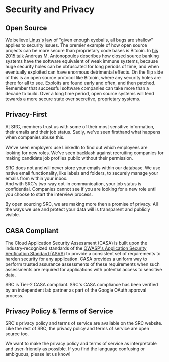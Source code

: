 # Security and Privacy

## Open Source

We believe [Linus's law](https://en.wikipedia.org/wiki/Linus%27s_law) of "given enough eyeballs, all bugs are shallow" applies to security issues. The premier example of how open source projects can be more secure than proprietary code bases is Bitcoin. In [his 2015 talk](https://www.youtube.com/watch?v=810aKcfM__Q) Andreas M. Antonopoulos describes how closed source banking systems have the software equivalent of weak immune systems, because huge security holes can be obfuscated for long periods of time, and when eventually exploited can have enormous detrimental effects. On the flip side of this is an open source protocol like Bitcoin, where any security holes are there for all to see. Exploits are found early and often, and then patched. Remember that successful software companies can take more than a decade to build. Over a long time period, open source systems will tend towards a more secure state over secretive, proprietary systems.

## Privacy-First

At SRC, members trust us with some of their most sensitive information, their emails and their job status. Sadly, we've seen firsthand what happens when companies abuse this.

We've seen employers use LinkedIn to find out which employees are looking for new roles. We've seen backlash against recruiting companies for making candidate job profiles public without their permission.

SRC does not and will never store your emails within our database. We use native email functionality, like labels and folders, to securely manage your emails from within your inbox.  
And with SRC's two-way opt-in communication, your job status is confidential. Companies cannot see if you are looking for a new role until you choose to start the interview process.

By open sourcing SRC, we are making more then a promise of privacy. All the ways we use and protect your data will is transparent and publicly visible.

## CASA Compliant

The Cloud Application Security Assessment (CASA) is built upon the industry-recognized standards of the [OWASP's Application Security Verification Standard (ASVS)](https://owasp.org/www-project-application-security-verification-standard/) to provide a consistent set of requirements to harden security for any application. CASA provides a uniform way to perform trusted assurance assessments of these requirements when such assessments are required for applications with potential access to sensitive data.

SRC is Tier-2 CASA compliant. SRC's CASA compliance has been verified by an independent lab partner as part of the Google OAuth approval process. 

## Privacy Policy & Terms of Service

SRC's privacy policy and terms of service are available on the SRC website. Like the rest of SRC, the privacy policy and terms of service are open source too.

We want to make the privacy policy and terms of service as interpretable and user-friendly as possible. If you find the language confusing or ambiguous, please let us know!


